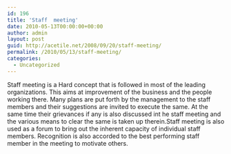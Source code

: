 ```yaml
---
id: 196
title: 'Staff  meeting'
date: 2010-05-13T00:00:00+00:00
author: admin
layout: post
guid: http://acetile.net/2008/09/20/staff-meeting/
permalink: /2010/05/13/staff-meeting/
categories:
  - Uncategorized
---
```

Staff meeting is a Hard concept that is followed in most of the leading organizations. This aims at improvement of the business and the people working there. Many plans are put forth by the management to the staff members and their suggestions are invited to execute the same. At the same time their grievances if any is also discussed int he staff meeting and the various means to clear the same is taken up therein.Staff meeting is also used as a forum to bring out the inherent capacity of individual staff members. Recognition is also accorded to the best performing staff member in the meeting to motivate others.